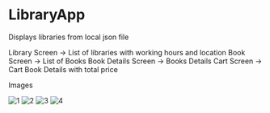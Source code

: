 # LibraryApp
Displays libraries from local json file

Library Screen -> List of libraries with working hours and location
Book Screen -> List of Books
Book Details Screen -> Books Details
Cart Screen -> Cart Book Details with total price


Images

![1](https://user-images.githubusercontent.com/50024502/129348150-4c583103-126f-4b44-ba2f-259c64e98f6c.png)
![2](https://user-images.githubusercontent.com/50024502/129348193-e3ef0da5-33f2-4033-a708-c04ad955e88d.png)
![3](https://user-images.githubusercontent.com/50024502/129348201-35805716-1202-4562-ad3a-6b45eaa72ed1.png)
![4](https://user-images.githubusercontent.com/50024502/129348209-2cf91cbc-cc4e-4767-805e-48f8368b19c6.png)

